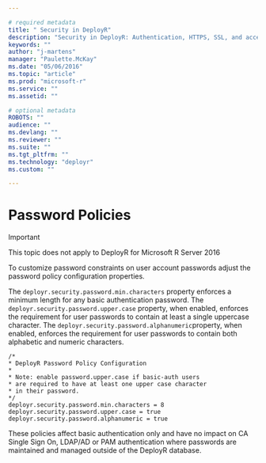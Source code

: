 ```yaml
---

# required metadata
title: " Security in DeployR"
description: "Security in DeployR: Authentication, HTTPS, SSL, and access controls for server, Project file and Repository File, and more."
keywords: ""
author: "j-martens"
manager: "Paulette.McKay"
ms.date: "05/06/2016"
ms.topic: "article"
ms.prod: "microsoft-r"
ms.service: ""
ms.assetid: ""

# optional metadata
ROBOTS: ""
audience: ""
ms.devlang: ""
ms.reviewer: ""
ms.suite: ""
ms.tgt_pltfrm: ""
ms.technology: "deployr"
ms.custom: ""

---
```


# Password Policies

>[!Important]
>This topic does not apply to DeployR for Microsoft R Server 2016 

To customize password constraints on user account passwords adjust the password policy configuration properties.

The `deployr.security.password.min.characters` property enforces a minimum length for any basic authentication password. The `deployr.security.password.upper.case` property, when enabled, enforces the requirement for user passwords to contain at least a single uppercase character. The `deployr.security.password.alphanumeric`property, when enabled, enforces the requirement for user passwords to contain both alphabetic and numeric characters.

```
/*
* DeployR Password Policy Configuration
*
* Note: enable password.upper.case if basic-auth users
* are required to have at least one upper case character
* in their password.
*/
deployr.security.password.min.characters = 8
deployr.security.password.upper.case = true
deployr.security.password.alphanumeric = true
```
    
These policies affect basic authentication only and have no impact on CA Single Sign On, LDAP/AD or PAM authentication where passwords are maintained and managed outside of the DeployR database.